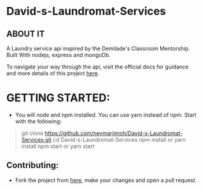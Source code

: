 # David-s-Laundromat-Services

## ABOUT IT
A Laundry service api inspired by the Demilade's Classroom Mentorship. Built With nodejs, express and mongoDb.

To navigate your way through the api, visit the official docs for guidance and more details of this project [here](https://documenter.getpostman.com/view/8239792/Szf9WnFo?version=latest).

# GETTING STARTED:
+ You will node and npm installed. You can use yarn instead of npm. Start with the following:

> git clone https://github.com/neymarjimoh/David-s-Laundromat-Services.git
> cd David-s-Laundromat-Services
> npm install or yarn install
> npm start or yarn start

## Contributing:

+ Fork the project from [here](https://github.com/neymarjimoh/David-s-Laundromat-Services.git), make your changes and open a pull request.
